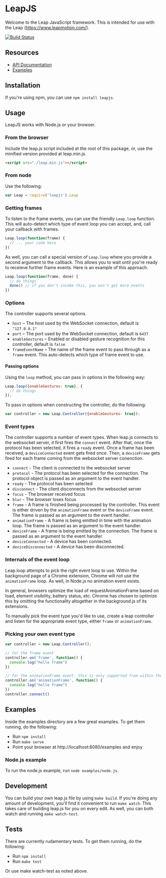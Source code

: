 # LeapJS

Welcome to the Leap JavaScript framework. This is intended for use with the Leap (https://www.leapmotion.com/).

[![Build Status](https://travis-ci.org/leapmotion/leapjs.png)](https://travis-ci.org/leapmotion/leapjs)

## Resources

* [API Documentation](http://leapmotion.github.io/leapjs/)
* [Examples](http://leapmotion.github.io/leapjs/examples/)

## Installation

If you're using npm, you can use `npm install leapjs`.

## Usage

LeapJS works with Node.js or your browser.

### From the browser

Include the leap.js script included at the root of this package, or, use the minified version provided at leap.min.js.

```html
<script src="./leap.min.js"></script>
```

### From node

Use the following:

```javascript
var Leap = require('leapjs').Leap
```

### Getting frames

To listen to the frame events, you can use the friendly `Leap.loop` function.
This will auto-detect which type of event loop you can accept, and, call your callback with frames.

```javascript
Leap.loop(function(frame) {
  // ... your code here
})
```

As well, you can call a special version of `Leap.loop` where you provide a second argument to the callback.
This allows you to wait until you're ready to receieve further frame events. Here is an example of
this approach.

```javascript
Leap.loop(function(frame, done) {
  // do things
  done() // if you don't invoke this, you won't get more events
})
```

### Options

The controller supports several options.

* `host` – The host used by the WebSocket connection, default is `"127.0.0.1"`
* `port` – The port used by the WebSocket connection, default is `6437`
* `enableGestures` – Enabled or disabled gesture recognition for this controller, default is `false`
* `frameEventName` – The name of the frame event to pass through as a `frame` event. This auto-detects which type of frame event to use.

#### Passing options

Using the `loop` method, you can pass in options in the following way:

```javascript
Leap.loop({enableGestures: true}, {
  // do things
});
```

To pass in options when constructing the controller, do the following:

```javascript
var controller = new Leap.Controller({enableGestures: true});
```

### Event types

The controller supports a number of event types. When leap.js connects to the websocket server, it first fires the `connect` event. After that, once the protocol has been selected, it fires a `ready` event. Once a frame has been received, a `deviceConnected` event gets fired once. Then, a `deviceFrame` gets fired for each frame coming from the websocket server conenction.

* `connect` - The client is connected to the websocket server
* `protocol` - The protocol has been selected for the connection. The protocol object is passed as an argument to the event handler.
* `ready` - The protocol has been selected
* `disconnect` - The client disconnects from the websocket server
* `focus` - The browser received focus
* `blur` - The browser loses focus
* `frame` - A frame is finished being processed by the controller. This event is either driven by the `animationFrame` event or the `deviceFrame` event. The frame is passed as an argument to the event handler.
* `animationFrame` - A frame is being emitted in time with the animation loop. The frame is passed as an argument to the event handler.
* `deviceFrame` - A frame is being emitted by the connection. The frame is passed as an argument to the event handler.
* `deviceConnected` - A device has been connected.
* `deviceDisconnected` - A device has been disconnected.

### Internals of the event loop

Leap.loop attempts to pick the right event loop to use. Within the
background page of a Chrome extension, Chrome will not use the `animationFrame` loop. As well,
in Node.js no animation event exists.

In general, browsers optimize the load of requestAnimationFrame based on load, element visibility,
battery status, etc. Chrome has chosen to optimize this by omitting the functionality
altogether in the background.js of its extensions.

To manually pick the event type you'd like to use, create a leap controller and listen for the appropriate event
type, either `frame` or `animationFrame`.

### Picking your own event type

```javascript
var controller = new Leap.Controller();

// for the frame event
controller.on('frame', function() {
  console.log("hello frame")
})

// for the animationFrame event. this is only supported from within the browser
controller.on('animationFrame', function() {
  console.log("hello frame")
})
controller.connect()
```

## Examples

Inside the examples directory are a few great examples. To get them running, do the following:

* Run `npm install`
* Run `make serve`
* Point your browser at http://localhost:8080/examples and enjoy

### Node.js example

To run the node.js example, run `node examples/node.js`.

## Development

You can build your own leap.js file by using `make build`. If you're doing any amount of development, you'll find it
convenient to run `make watch`. This takes care of building leap.js for you on every edit. As well, you can both
watch and running `make watch-test`.

## Tests

There are currently rudamentary tests. To get them running, do the following:

* Run `npm install`
* Run `make test`

Or use make watch-test as noted above.
